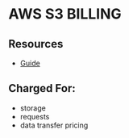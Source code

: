 # AWS S3 BILLING

## Resources

- [Guide](https://www.sumologic.com/aws/s3/s3-cost-optimization/)

## Charged For:
- storage
- requests
- data transfer pricing
